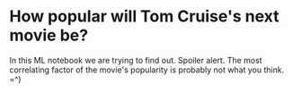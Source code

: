 # How popular will Tom Cruise's next movie be?

In this ML notebook we are trying to find out. 
Spoiler alert. The most correlating factor of the movie's popularity is probably not what you think. =^)
